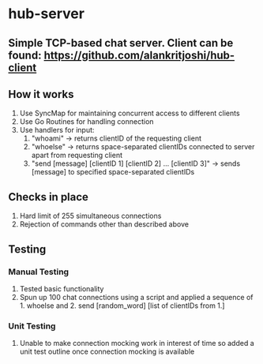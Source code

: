 # hub-server

## Simple TCP-based chat server. Client can be found: https://github.com/alankritjoshi/hub-client

## How it works
1. Use SyncMap for maintaining concurrent access to different clients
2. Use Go Routines for handling connection
3. Use handlers for input:
    1. "whoami" -> returns clientID of the requesting client
    2. "whoelse" -> returns space-separated clientIDs connected to server apart from requesting client
    3. "send [message] [clientID 1] [clientID 2] ... [clientID 3]" -> sends [message] to specified space-separated clientIDs

## Checks in place
1. Hard limit of 255 simultaneous connections
2. Rejection of commands other than described above

## Testing

### Manual Testing
1. Tested basic functionality
2. Spun up 100 chat connections using a script and applied a sequence of 1. whoelse and 2. send [random_word] [list of clientIDs from 1.]

### Unit Testing
1. Unable to make connection mocking work in interest of time so added a unit test outline once connection mocking is available
